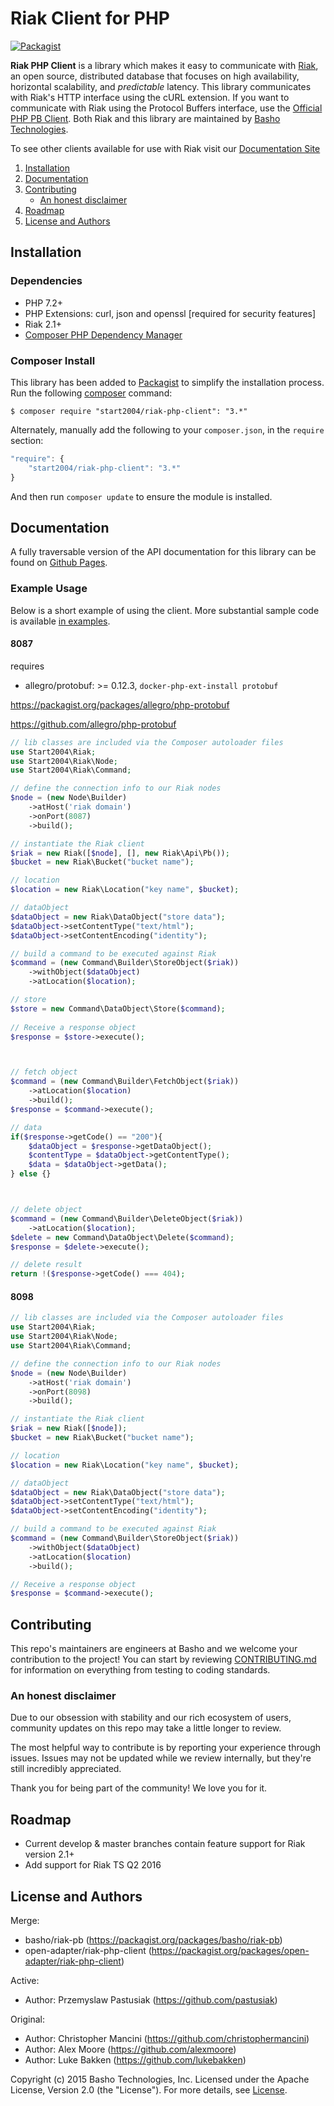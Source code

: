 # Riak Client for PHP

[![Packagist](https://img.shields.io/packagist/v/open-adapter/riak-php-client.svg?maxAge=2592000)](https://packagist.org/packages/start2004/riak-php-client)

**Riak PHP Client** is a library which makes it easy to communicate with [Riak](http://basho.com/riak/), an open source, distributed database that focuses on high availability, horizontal scalability, and *predictable*
latency. This library communicates with Riak's HTTP interface using the cURL extension. If you want to communicate with Riak using the Protocol Buffers interface, use the [Official PHP PB Client](https://github.com/basho/riak-phppb-client). Both Riak and this library are maintained by [Basho Technologies](http://www.basho.com/). 

To see other clients available for use with Riak visit our [Documentation Site](http://docs.basho.com/riak/latest/dev/using/libraries)


1. [Installation](#installation)
1. [Documentation](#documentation)
1. [Contributing](#contributing)
	* [An honest disclaimer](#an-honest-disclaimer)
1. [Roadmap](#roadmap)
1. [License and Authors](#license-and-authors)


## Installation

### Dependencies
- PHP 7.2+
- PHP Extensions: curl, json and openssl [required for security features]
- Riak 2.1+
- [Composer PHP Dependency Manager](https://getcomposer.org/)

### Composer Install

This library has been added to [Packagist](https://packagist.org/packages/basho/) to simplify the installation process. Run the following [composer](https://getcomposer.org/) command:

```console
$ composer require "start2004/riak-php-client": "3.*"
```

Alternately, manually add the following to your `composer.json`, in the `require` section:

```javascript
"require": {
    "start2004/riak-php-client": "3.*"
}
```

And then run `composer update` to ensure the module is installed.

## Documentation

A fully traversable version of the API documentation for this library can be found on [Github Pages](http://basho.github.io/riak-php-client). 

### Example Usage

Below is a short example of using the client. More substantial sample code is available [in examples](/examples).

#### 8087

requires
- allegro/protobuf: >= 0.12.3, `docker-php-ext-install protobuf`

https://packagist.org/packages/allegro/php-protobuf

https://github.com/allegro/php-protobuf

```php
// lib classes are included via the Composer autoloader files
use Start2004\Riak;
use Start2004\Riak\Node;
use Start2004\Riak\Command;

// define the connection info to our Riak nodes
$node = (new Node\Builder)
    ->atHost('riak domain')
    ->onPort(8087)
    ->build();

// instantiate the Riak client
$riak = new Riak([$node], [], new Riak\Api\Pb());
$bucket = new Riak\Bucket("bucket name");

// location
$location = new Riak\Location("key name", $bucket);

// dataObject
$dataObject = new Riak\DataObject("store data");
$dataObject->setContentType("text/html");
$dataObject->setContentEncoding("identity");

// build a command to be executed against Riak
$command = (new Command\Builder\StoreObject($riak))
    ->withObject($dataObject)
    ->atLocation($location);

// store
$store = new Command\DataObject\Store($command);
    
// Receive a response object
$response = $store->execute();



// fetch object
$command = (new Command\Builder\FetchObject($riak))
    ->atLocation($location)
    ->build();
$response = $command->execute();

// data
if($response->getCode() == "200"){
    $dataObject = $response->getDataObject();
    $contentType = $dataObject->getContentType();
    $data = $dataObject->getData();
} else {}



// delete object
$command = (new Command\Builder\DeleteObject($riak))
    ->atLocation($location);
$delete = new Command\DataObject\Delete($command);
$response = $delete->execute();

// delete result
return !($response->getCode() === 404);
```

#### 8098

```php
// lib classes are included via the Composer autoloader files
use Start2004\Riak;
use Start2004\Riak\Node;
use Start2004\Riak\Command;

// define the connection info to our Riak nodes
$node = (new Node\Builder)
    ->atHost('riak domain')
    ->onPort(8098)
    ->build();

// instantiate the Riak client
$riak = new Riak([$node]);
$bucket = new Riak\Bucket("bucket name");

// location
$location = new Riak\Location("key name", $bucket);

// dataObject
$dataObject = new Riak\DataObject("store data");
$dataObject->setContentType("text/html");
$dataObject->setContentEncoding("identity");

// build a command to be executed against Riak
$command = (new Command\Builder\StoreObject($riak))
    ->withObject($dataObject)
    ->atLocation($location)
    ->build();

// Receive a response object
$response = $command->execute();
```

## Contributing

This repo's maintainers are engineers at Basho and we welcome your contribution to the project! You can start by reviewing [CONTRIBUTING.md](CONTRIBUTING.md) for information on everything from testing to coding standards.

### An honest disclaimer

Due to our obsession with stability and our rich ecosystem of users, community updates on this repo may take a little longer to review. 

The most helpful way to contribute is by reporting your experience through issues. Issues may not be updated while we review internally, but they're still incredibly appreciated.

Thank you for being part of the community! We love you for it. 

## Roadmap

* Current develop & master branches contain feature support for Riak version 2.1+
* Add support for Riak TS Q2 2016

## License and Authors
Merge:
* basho/riak-pb (https://packagist.org/packages/basho/riak-pb)
* open-adapter/riak-php-client (https://packagist.org/packages/open-adapter/riak-php-client)

Active:
* Author: Przemyslaw Pastusiak (https://github.com/pastusiak)

Original:
* Author: Christopher Mancini (https://github.com/christophermancini)
* Author: Alex Moore (https://github.com/alexmoore)
* Author: Luke Bakken (https://github.com/lukebakken)

Copyright (c) 2015 Basho Technologies, Inc. Licensed under the Apache License, Version 2.0 (the "License"). For more details, see [License](License).
